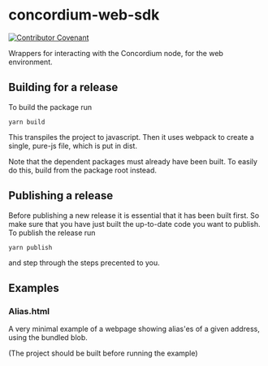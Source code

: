# concordium-web-sdk

[![Contributor Covenant](https://img.shields.io/badge/Contributor%20Covenant-2.0-4baaaa.svg)](https://github.com/Concordium/.github/blob/main/.github/CODE_OF_CONDUCT.md)

Wrappers for interacting with the Concordium node, for the web environment.

## Building for a release
To build the package run
```
yarn build
```

This transpiles the project to javascript. Then it uses webpack to create a single, pure-js file, which is put in dist.

Note that the dependent packages must already have been built. To easily do this, build from the package root instead.

## Publishing a release
Before publishing a new release it is essential that it has been built first. So make sure that 
you have just built the up-to-date code you want to publish. To publish the release run
```
yarn publish
```
and step through the steps precented to you.


## Examples

### Alias.html
A very minimal example of a webpage showing alias'es of a given address, using the bundled blob.

(The project should be built before running the example) 


